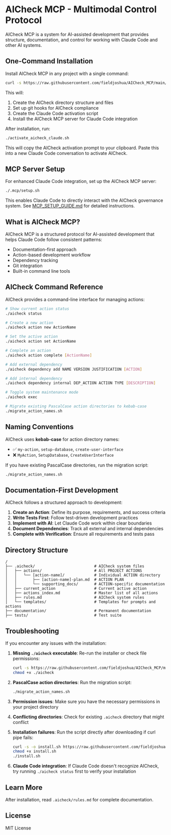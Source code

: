 # AICheck MCP - Multimodal Control Protocol

AICheck MCP is a system for AI-assisted development that provides structure, documentation, and control for working with Claude Code and other AI systems.

## One-Command Installation

Install AICheck MCP in any project with a single command:

```bash
curl -s https://raw.githubusercontent.com/fieldjoshua/AICheck_MCP/main/ultimate_aicheck_installer.sh | bash
```

This will:
1. Create the AICheck directory structure and files
2. Set up git hooks for AICheck compliance
3. Create the Claude Code activation script
4. Install the AICheck MCP server for Claude Code integration

After installation, run:

```bash
./activate_aicheck_claude.sh
```

This will copy the AICheck activation prompt to your clipboard. Paste this into a new Claude Code conversation to activate AICheck.

## MCP Server Setup

For enhanced Claude Code integration, set up the AICheck MCP server:

```bash
./.mcp/setup.sh
```

This enables Claude Code to directly interact with the AICheck governance system. See [MCP_SETUP_GUIDE.md](MCP_SETUP_GUIDE.md) for detailed instructions.

## What is AICheck MCP?

AICheck MCP is a structured protocol for AI-assisted development that helps Claude Code follow consistent patterns:

- Documentation-first approach
- Action-based development workflow
- Dependency tracking
- Git integration
- Built-in command line tools

## AICheck Command Reference

AICheck provides a command-line interface for managing actions:

```bash
# Show current action status
./aicheck status

# Create a new action
./aicheck action new ActionName

# Set the active action
./aicheck action set ActionName

# Complete an action
./aicheck action complete [ActionName]

# Add external dependency
./aicheck dependency add NAME VERSION JUSTIFICATION [ACTION]

# Add internal dependency
./aicheck dependency internal DEP_ACTION ACTION TYPE [DESCRIPTION]

# Toggle system maintenance mode
./aicheck exec

# Migrate existing PascalCase action directories to kebab-case
./migrate_action_names.sh
```

## Naming Conventions

AICheck uses **kebab-case** for action directory names:
- ✅ `my-action`, `setup-database`, `create-user-interface`
- ❌ `MyAction`, `SetupDatabase`, `CreateUserInterface`

If you have existing PascalCase directories, run the migration script:
```bash
./migrate_action_names.sh
```

## Documentation-First Development

AICheck follows a structured approach to development:

1. **Create an Action**: Define its purpose, requirements, and success criteria
2. **Write Tests First**: Follow test-driven development practices
3. **Implement with AI**: Let Claude Code work within clear boundaries
4. **Document Dependencies**: Track all external and internal dependencies
5. **Complete with Verification**: Ensure all requirements and tests pass

## Directory Structure

```
/
├── .aicheck/                          # AICheck system files
│   ├── actions/                       # All PROJECT ACTIONS
│   │   └── [action-name]/             # Individual ACTION directory
│   │       ├── [action-name]-plan.md  # ACTION PLAN
│   │       └── supporting_docs/       # ACTION-specific documentation
│   ├── current_action                 # Current active action
│   ├── actions_index.md               # Master list of all actions
│   ├── rules.md                       # AICheck system rules
│   └── templates/                     # Templates for prompts and actions
├── documentation/                     # Permanent documentation
├── tests/                             # Test suite
```

## Troubleshooting

If you encounter any issues with the installation:

1. **Missing `./aicheck` executable**: Re-run the installer or check file permissions:
   ```bash
   curl -s https://raw.githubusercontent.com/fieldjoshua/AICheck_MCP/main/ultimate_aicheck_installer.sh | bash
   chmod +x ./aicheck
   ```

2. **PascalCase action directories**: Run the migration script:
   ```bash
   ./migrate_action_names.sh
   ```

3. **Permission issues**: Make sure you have the necessary permissions in your project directory

4. **Conflicting directories**: Check for existing `.aicheck` directory that might conflict

5. **Installation failures**: Run the script directly after downloading if curl pipe fails:
   ```bash
   curl -s -o install.sh https://raw.githubusercontent.com/fieldjoshua/AICheck_MCP/main/ultimate_aicheck_installer.sh
   chmod +x install.sh
   ./install.sh
   ```

6. **Claude Code integration**: If Claude Code doesn't recognize AICheck, try running `./aicheck status` first to verify your installation

## Learn More

After installation, read `.aicheck/rules.md` for complete documentation.

## License

MIT License